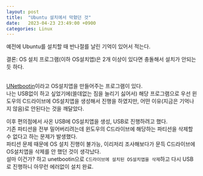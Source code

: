 ```yaml
---
layout: post
title:  "Ubuntu 설치에서 막혔던 것"
date:   2023-04-23 23:49:00 +0900
categories: Linux
---
```

예전에 Ubuntu를 설치할 때 반나절를 날린 기억이 있어서 적는다.

결론: OS 설치 프로그램(이하 OS설치앱)은 2개 이상이 있다면 충돌해서 설치가 안되는 듯 하다.<br /><br />

[UNetbootin][unetbootin]이라고 OS설치앱을 만들어주는 프로그램이 있다.<br />
나는 USB없이 하고 싶었기에(쓸데없는 짐을 늘리기 싫어서) 해당 프로그램으로 우선 윈도우의 C드라이브에 OS설치앱을 생성해서 진행을 하였지만, 어떤 이유(지금은 기억나지 않음)로 안된다는 것을 깨달았다. <br />

이후 편의점에서 사온 USB에 OS설치앱을 생성, USB로 진행하려고 했다.<br />
기존 파티션을 전부 밀어버리려는데 윈도우의 C드라이브에 해당하는 파티션을 삭제할 수 없다고 하는 문제가 발생했다.<br />
파티션 문제 때문에 OS 설치 진행이 불가능, 이리저리 조사해보다가 문득 C드라이브에 OS설치앱을 삭제를 안 했던 것이 생각났다.<br />
설마 이건가? 하고 unetbootin으로 `C드라이브에 설치된 OS설치앱을 삭제`하고 다시 USB로 진행하니 아무런 에러없이 설치 완료.<br />

[unetbootin]: https://unetbootin.github.io/